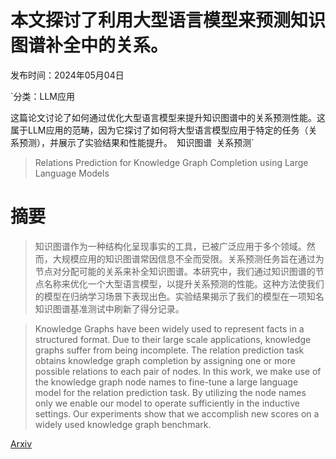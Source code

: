 # 本文探讨了利用大型语言模型来预测知识图谱补全中的关系。

发布时间：2024年05月04日

`分类：LLM应用

这篇论文讨论了如何通过优化大型语言模型来提升知识图谱中的关系预测性能。这属于LLM应用的范畴，因为它探讨了如何将大型语言模型应用于特定的任务（关系预测），并展示了实验结果和性能提升。` `知识图谱` `关系预测`

> Relations Prediction for Knowledge Graph Completion using Large Language Models

# 摘要

> 知识图谱作为一种结构化呈现事实的工具，已被广泛应用于多个领域。然而，大规模应用的知识图谱常因信息不全而受限。关系预测任务旨在通过为节点对分配可能的关系来补全知识图谱。本研究中，我们通过知识图谱的节点名称来优化一个大型语言模型，以提升关系预测的性能。这种方法使我们的模型在归纳学习场景下表现出色。实验结果揭示了我们的模型在一项知名知识图谱基准测试中刷新了得分记录。

> Knowledge Graphs have been widely used to represent facts in a structured format. Due to their large scale applications, knowledge graphs suffer from being incomplete. The relation prediction task obtains knowledge graph completion by assigning one or more possible relations to each pair of nodes. In this work, we make use of the knowledge graph node names to fine-tune a large language model for the relation prediction task. By utilizing the node names only we enable our model to operate sufficiently in the inductive settings. Our experiments show that we accomplish new scores on a widely used knowledge graph benchmark.

[Arxiv](https://arxiv.org/abs/2405.02738)